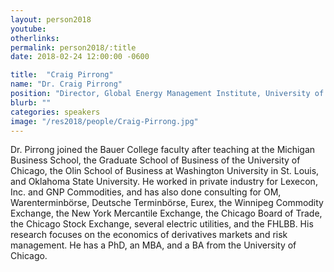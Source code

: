 ```yaml
---
layout: person2018
youtube: 
otherlinks: 
permalink: person2018/:title
date: 2018-02-24 12:00:00 -0600

title:  "Craig Pirrong"
name: "Dr. Craig Pirrong"
position: "Director, Global Energy Management Institute, University of Houston"
blurb: ""
categories: speakers
image: "/res2018/people/Craig-Pirrong.jpg"
---
```


Dr. Pirrong joined the Bauer College faculty after teaching at the Michigan Business School, the Graduate School of Business of the University of Chicago, the Olin School of Business at Washington University in St. Louis, and Oklahoma State University. He worked in private industry for Lexecon, Inc. and GNP Commodities, and has also done consulting for OM, Warenterminbörse, Deutsche Terminbörse, Eurex, the Winnipeg Commodity Exchange, the New York Mercantile Exchange, the Chicago Board of Trade, the Chicago Stock Exchange, several electric utilities, and the FHLBB. His research focuses on the economics of derivatives markets and risk management. He has a PhD, an MBA, and a BA from the University of Chicago.